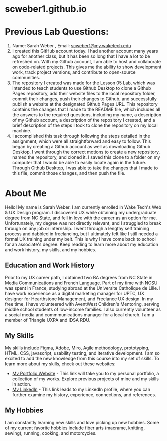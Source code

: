 # scweber1.github.io

# Previous Lab Questions:
1. Name: Sarah Weber , Email: scweber1@my.waketech.edu 
2. I created this GitHub account today. I had another account many years ago for another class, but it has been so long that I have a lot to be refreshed on. With my Github account, I am able to host and collaborate on code-related projects. This gives me the ability to show development work, track project versions, and contribute to open-source communities. 
3. The repository I created was made for the Lesson 05 Lab, which was intended to teach students to use Github Desktop to clone a Github Pages repository, add their website files to the local repository folder, commit their changes, push their changes to Github, and successfully publish a website at the designated Github Pages URL. This repository contains the changes that I made to the README file, which includes all the answers to the required questions, including my name, a description of my Github account, a description of the repository I created, and a brief description of the steps I took to clone the repository on my local machine. 
4. I accomplished this task through following the steps detailed in the assignment, which were all straightforward and easy to follow. This began by creating a Github account as well as downloading Github Desktop. I went through the correct motions to create a new repository, named the repository, and cloned it. I saved this clone to a folder on my computer that I would be able to easily locate again in the future. Through Github Desktop, I was able to take the changes that I made to this file, commit those changes, and then push the file.

# About Me
Hello! My name is Sarah Weber. I am currently enrolled in Wake Tech's Web & UX Design program. I discovered UX while obtaining my undergraduate degree from NC State, and fell in love with the career as an option for me. Unfortunately, my degree was not directly relevant, and I struggled to break through on any job or internship. I went through a lengthy self training process and dabbled in freelancing, but I ultimately felt like I still needed a formal UX training under my belt. This is why I have come back to school for an associate's degree. Keep reading to learn more about my education and work history, my skills, and my hobbies. 
## Education and Work History 
Prior to my UX career path, I obtained two BA degrees from NC State in Media Communications and French Language. Part of my time with NCSU was spent in France, studying abroad at the Universite Catholique de Lille. I have work experience as a digital marketing manager for UPTC, UX designer for Hearthstone Management, and Freelance UX design. In my free time, I have volunteered with AventWest Children's Mentoring, serving middle school students of low-income families. I also currently volunteer as a social media and commmunications manager for a local church. I am a member of Triangle UXPA and IDSA RDU. 
## My Skills 
My skills include Figma, Adobe, Miro, Agile methodology, prototyping, HTML, CSS, javascript, usability testing, and iterative development. I am so excited to add the new knowledge from this course into my set of skills. To learn more about my skills, check out these websites: 
- [My Portfolio Website](https://sarahweber445.wixsite.com/sarahcweber-portfoli) - This link will take you to my personal portfolio, a collection of my works. Explore previous projects of mine and my skills in action. 
- [My LinkedIn](https://www.linkedin.com/in/sarahc-weber) - This link leads to my LinkedIn profile, where you can further examine my history, experience, connections, and references. 
## My Hobbies 
I am constantly learning new skills and love picking up new hobbies. Some of my current favorite hobbies include fiber arts (macrame, knitting, sewing), running, cooking, and motorcycles. 

